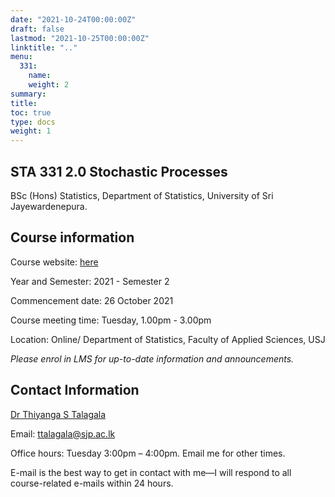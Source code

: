 ```yaml
---
date: "2021-10-24T00:00:00Z"
draft: false
lastmod: "2021-10-25T00:00:00Z"
linktitle: ".."
menu:
  331: 
    name: 
    weight: 2
summary: 
title: 
toc: true
type: docs
weight: 1
---
```


## STA 331 2.0 Stochastic Processes

BSc (Hons) Statistics, Department of Statistics, University of Sri Jayewardenepura.

## Course information

Course website: [here](logo.png)

Year and Semester: 2021 - Semester 2

Commencement date: 26 October 2021

Course meeting time: Tuesday, 1.00pm - 3.00pm

Location: Online/ Department of Statistics, Faculty of Applied Sciences, USJ

*Please enrol in LMS for up-to-date information and announcements.*

## Contact Information

[Dr Thiyanga S Talagala](https://thiyanga.netlify.app/)

Email: ttalagala@sjp.ac.lk

Office hours: Tuesday 3:00pm – 4:00pm. Email me for other times.

E-mail is the best way to get in contact with me—I will respond to all course-related e-mails within 24 hours.
